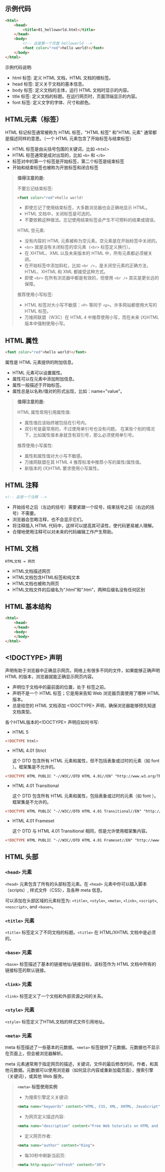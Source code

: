 ## 示例代码

```html
<html>
	<head>
		<title>01_helloworld.html</title>
	</head>
	<body>
		<!-- 这是第一个页面 helloworld -->
		<font color="red">hello world!</font>
	</body>
</html>
```

示例代码说明:

- html 标签: 定义 HTML 文档，HTML 文档的根标签。
- head 标签: 定义关于文档的基本信息。
- body 标签: 定义文档的主体，运行 HTML 文档时显示的内容。
- title 标签: 定义文档的标题。在运行网页时，页面顶端显示的内容。
- font 标签: 定义文字的字体、尺寸和颜色。

## HTML元素（标签）

HTML 标记标签通常被称为 HTML 标签，"HTML 标签" 和"HTML 元素" 通常都是描述同样的意思。（一个 HTML 元素包含了开始标签与结束标签）

- HTML 标签是由尖括号包围的关键词，比如 `<html>`
- HTML 标签通常是成对出现的，比如 `<b>` 和 `</b>`
- 标签对中的第一个标签是开始标签，第二个标签是结束标签
- 开始和结束标签也被称为开放标签和闭合标签

> **值得注意的是:**
> 
> 不要忘记结束标签:
> 
> ```html
> <font color="red">hello world!
> ```
> 
> - 即使忘记了使用结束标签，大多数浏览器也会正确地显示 HTML。
> - HTML 文档中，关闭标签是可选的。
> - 不要依赖这种做法。忘记使用结束标签会产生不可预料的结果或错误。
> 
> HTML 空元素:
> 
> - 没有内容的 HTML 元素被称为空元素。空元素是在开始标签中关闭的。
> - `<br>` 就是没有关闭标签的空元素（`<br>` 标签定义换行）。
> - 在 XHTML、XML 以及未来版本的 HTML 中，所有元素都必须被关闭。
> - 在开始标签中添加斜杠，比如 `<br />`，是关闭空元素的正确方法，HTML、XHTML 和 XML 都接受这种方式。
> - 即使 `<br>` 在所有浏览器中都是有效的，但使用 `<br />` 其实是更长远的保障。
> 
> 推荐使用小写标签:
> 
> - HTML 标签对大小写不敏感：`<P>` 等同于 `<p>`。许多网站都使用大写的 HTML 标签。
> - 万维网联盟（W3C）在 HTML 4 中推荐使用小写，而在未来 (X)HTML 版本中强制使用小写。

## HTML 属性

```html
<font color="red">hello world!</font>
```

属性是 HTML 元素提供的附加信息。

- HTML 元素可以设置属性。
- 属性可以在元素中添加附加信息。
- 属性一般描述于开始标签。
- 属性总是以名称/值对的形式出现，比如：name="value"。

> **值得注意的是:**
> 
> HTML 属性常用引用属性值:
> 
> - 属性值应该始终被包括在引号内。
> - 双引号是最常用的，不过使用单引号也没有问题。 在某些个别的情况下，比如属性值本身就含有双引号，那么必须使用单引号。
> 
> 推荐使用小写属性:
> 
> - 属性和属性值对大小写不敏感。
> - 万维网联盟在其 HTML 4 推荐标准中推荐小写的属性/属性值。
> - 新版本的 (X)HTML 要求使用小写属性。

## HTML 注释

```html
<!-- 这是一个注释 -->
```

- 开始括号之后（左边的括号）需要紧跟一个叹号，结束括号之前（右边的括号）不需要。
- 浏览器会忽略注释，也不会显示它们。
- 将注释插入 HTML 代码中，这样可以提高其可读性，使代码更易被人理解。
- 合理地使用注释可以对未来的代码编辑工作产生帮助。

## HTML 文档

```
HTML文档 = 网页
```

- HTML文档描述网页
- HTML文档包含HTML标签和纯文本
- HTML文档也被称为网页
- HTML文档文件的后缀名为“.html”和“.htm”，两种后缀名没有任何区别

## HTML 基本结构

```html
<html>
	<head>
	</head>
	<body>
	</body>
</html>
```

## <!DOCTYPE> 声明

<!DOCTYPE> 声明有助于浏览器中正确显示网页。网络上有很多不同的文件，如果能够正确声明 HTML 的版本，浏览器就能正确显示网页内容。

- <!DOCTYPE> 声明位于文档中的最前面的位置，处于 <html> 标签之前。
- <!DOCTYPE> 声明不是一个 HTML 标签；它是用来告知 Web 浏览器页面使用了哪种 HTML 版本。
- 总是给您的 HTML 文档添加 <!DOCTYPE> 声明，确保浏览器能够预先知道文档类型。

各个HTML版本的<!DOCTYPE> 声明应如何书写:

- HTML 5

```html
<!DOCTYPE html>
```

- HTML 4.01 Strict

	这个 DTD 包含所有 HTML 元素和属性，但不包括表象或过时的元素（如 font ）。框架集是不允许的。

```html
<!DOCTYPE HTML PUBLIC "-//W3C//DTD HTML 4.01//EN" "http://www.w3.org/TR/html4/strict.dtd">
```

- HTML 4.01 Transitional

	这个 DTD 包含所有 HTML 元素和属性，包括表象或过时的元素（如 font ）。框架集是不允许的。

```html
<!DOCTYPE HTML PUBLIC "-//W3C//DTD HTML 4.01 Transitional//EN" "http://www.w3.org/TR/html4/loose.dtd">
```

- HTML 4.01 Frameset

	这个 DTD 与 HTML 4.01 Transitional 相同，但是允许使用框架集内容。

```html
<!DOCTYPE HTML PUBLIC "-//W3C//DTD HTML 4.01 Frameset//EN" "http://www.w3.org/TR/html4/frameset.dtd">
```

## HTML 头部

### `<head>` 元素

`<head>` 元素包含了所有的头部标签元素。在 `<head>` 元素中你可以插入脚本（scripts）, 样式文件（CSS），及各种 meta 信息。

可以添加在头部区域的元素标签为: `<title>`, `<style>`, `<meta>`, `<link>`, `<script>`, `<noscript>`, and `<base>`。

### `<title>` 元素

`<title>` 标签定义了不同文档的标题。`<title>` 在 HTML/XHTML 文档中是必须的。

### `<base>` 元素

`<base>` 标签描述了基本的链接地址/链接目标，该标签作为 HTML 文档中所有的链接标签的默认链接。

### `<link>` 元素

`<link>` 标签定义了一个文档和外部资源之间的关系。

### `<style>` 元素

`<style>` 标签定义了HTML文档的样式文件引用地址。

### `<meta>` 元素

meta 标签描述了一些基本的元数据。`<meta>` 标签提供了元数据。元数据也不显示在页面上，但会被浏览器解析。

meta 元素通常用于指定网页的描述，关键词，文件的最后修改时间，作者，和其他元数据。元数据可以使用浏览器（如何显示内容或重新加载页面），搜索引擎（关键词），或其他 Web 服务。

> **`<meta>` 标签使用实例**
> 
> - 为搜索引擎定义关键词:
> 
> ```html
> <meta name="keywords" content="HTML, CSS, XML, XHTML, JavaScript">
> ```
> 
> - 为网页定义描述内容:
> 
> ```html
> <meta name="description" content="Free Web tutorials on HTML and CSS">
> ```
> 
> - 定义网页作者:
> 
> ```html
> <meta name="author" content="King">
> ```
> 
> - 每30秒中刷新当前页:
> 
> ```html
> <meta http-equiv="refresh" content="30">
> ```